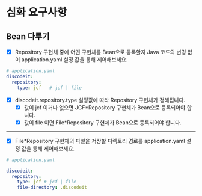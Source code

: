 # 심화 요구사항

## Bean 다루기

- [x]  Repository 구현체 중에 어떤 구현체를 Bean으로 등록할지 Java 코드의 변경 없이 application.yaml 설정 값을 통해 제어해보세요.

```yaml
# application.yaml
discodeit:
  repository:
    type: jcf   # jcf | file
```

- [x] discodeit.repository.type 설정값에 따라 Repository 구현체가 정해집니다.
    - [x] 값이 jcf 이거나 없으면 JCF*Repository 구현체가 Bean으로 등록되어야 합니다.
    - [x] 값이 file 이면 File*Repository 구현체가 Bean으로 등록되어야 합니다.

---

- [x]  File*Repository 구현체의 파일을 저장할 디렉토리 경로를 application.yaml 설정 값을 통해 제어해보세요.

```yaml
# application.yaml

discodeit:
  repository:
    type: jcf # jcf | file
    file-directory: .discodeit
```
